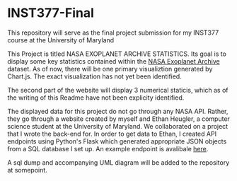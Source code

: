 # INST377-Final
This repository will serve as the final project submission for my INST377 course at the University of Maryland

This Project is titled NASA EXOPLANET ARCHIVE STATISTICS. Its goal is to display some key statistics contained within the [NASA Exoplanet Archive](https://www.google.com/search?client=safari&rls=en&q=NASA+exoplanet+archive&ie=UTF-8&oe=UTF-8) dataset. As of now, there will be one primary visualiztion generated by Chart.js. The exact visualization has not yet been identified. 

The second part of the website will display 3 numerical staticis, which as of the writing of this Readme have not been explicity identified. 

The displayed data for this project do not go through any NASA API. Rather, they go through a website created by myself and Ethan Heugler, a computer science student at the University of Maryland. We collaborated on a project that I wrote the back-end for. In order to get data to Ethan, I created API endpoints using Python's Flask which generated appropriate JSON objects from a SQL database I set up. An example endpoint is avalibale [here](https://exo-dash-planets.vercel.app/api/vis/discovery_methods_bar).

A sql dump and accompanying UML diagram will be added to the repository at somepoint. 
